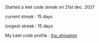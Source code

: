 Started a leet code streak on 21st dec. 2021

current streak : 15 days

longest streak : 15 days

My Leet code profile : [jha_shivamm](https://leetcode.com/jha_shivamm/)


